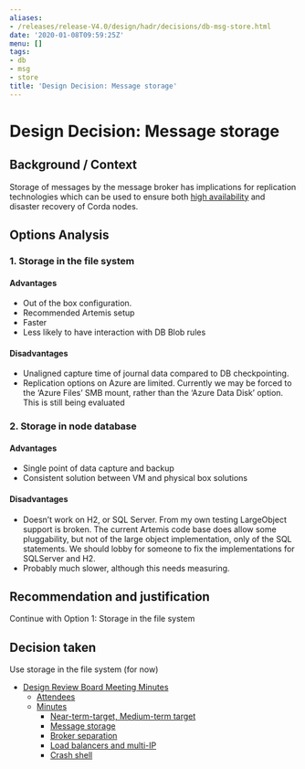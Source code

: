 ```yaml
---
aliases:
- /releases/release-V4.0/design/hadr/decisions/db-msg-store.html
date: '2020-01-08T09:59:25Z'
menu: []
tags:
- db
- msg
- store
title: 'Design Decision: Message storage'
---
```



# Design Decision: Message storage


## Background / Context

Storage of messages by the message broker has implications for replication technologies which can be used to ensure both
[high availability](../design.md) and disaster recovery of Corda nodes.


## Options Analysis


### 1. Storage in the file system


#### Advantages


* Out of the box configuration.
* Recommended Artemis setup
* Faster
* Less likely to have interaction with DB Blob rules


#### Disadvantages


* Unaligned capture time of journal data compared to DB checkpointing.
* Replication options on Azure are limited. Currently we may be forced to the ‘Azure Files’ SMB mount, rather than the ‘Azure Data Disk’ option. This is still being evaluated


### 2. Storage in node database


#### Advantages


* Single point of data capture and backup
* Consistent solution between VM and physical box solutions


#### Disadvantages


* Doesn’t work on H2, or SQL Server. From my own testing LargeObject support is broken. The current Artemis code base does allow some pluggability, but not of the large object implementation, only of the SQL statements. We should lobby for someone to fix the implementations for SQLServer and H2.
* Probably much slower, although this needs measuring.


## Recommendation and justification

Continue with Option 1: Storage in the file system


## Decision taken

Use storage in the file system (for now)



* [Design Review Board Meeting Minutes](drb-meeting-20171116.md)
    * [Attendees](drb-meeting-20171116.md#attendees)
    * [Minutes](drb-meeting-20171116.md#minutes)
        * [Near-term-target, Medium-term target](drb-meeting-20171116.md#near-term-target-medium-term-target)
        * [Message storage](drb-meeting-20171116.md#id1)
        * [Broker separation](drb-meeting-20171116.md#id2)
        * [Load balancers and multi-IP](drb-meeting-20171116.md#id3)
        * [Crash shell](drb-meeting-20171116.md#id4)







